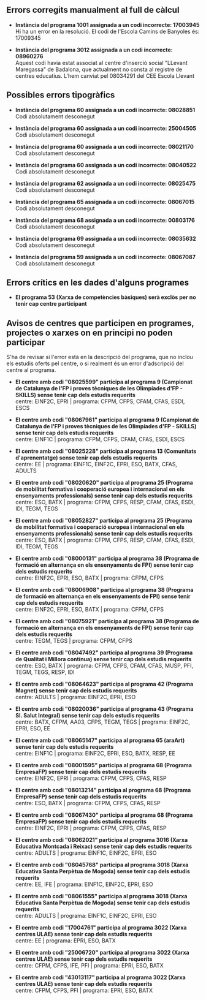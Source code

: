 ## Errors corregits manualment al full de càlcul

- **Instància del programa 1001 assignada a un codi incorrecte: 17003945**\
Hi ha un error en la resolució. El codi de l'Escola Camins de Banyoles és: 17009345

- **Instància del programa 3012 assignada a un codi incorrecte: 08960276**\
Aquest codi havia estat associat al centre d'inserció social "LLevant Maregassa" de Badalona, que actualment no consta al registre de centres educatius.
L'hem canviat pel 08034291 del CEE Escola Llevant

## Possibles errors tipogràfics

- **Instància del programa 60 assignada a un codi incorrecte: 08028851**\
Codi absolutament desconegut

- **Instància del programa 60 assignada a un codi incorrecte: 25004505**\
Codi absolutament desconegut

- **Instància del programa 60 assignada a un codi incorrecte: 08021170**\
Codi absolutament desconegut

- **Instància del programa 60 assignada a un codi incorrecte: 08040522**\
Codi absolutament desconegut

- **Instància del programa 62 assignada a un codi incorrecte: 08025475**\
Codi absolutament desconegut

- **Instància del programa 65 assignada a un codi incorrecte: 08067015**\
Codi absolutament desconegut

- **Instància del programa 68 assignada a un codi incorrecte: 00803176**\
Codi absolutament desconegut

- **Instància del programa 69 assignada a un codi incorrecte: 08035632**\
Codi absolutament desconegut

- **Instància del programa 59 assignada a un codi incorrecte: 08067087**\
Codi absolutament desconegut




## Errors crítics en les dades d'alguns programes

- **El programa 53 (Xarxa de competències bàsiques) serà exclòs per no tenir cap centre participant**

## Avisos de centres que participen en programes, projectes o xarxes on en principi no poden participar

S'ha de revisar si l'error està en la descripció del programa, que no inclou els estudis oferts pel centre, o si realment és un error d'adscripció del centre al programa.

- **El centre amb codi "08025599" participa al programa 9 (Campionat de Catalunya de l'FP i proves tècniques de les Olimpíades d'FP - SKILLS) sense tenir cap dels estudis requerits**\
centre: EINF2C, EPRI | programa: CFPM, CFPS, CFAM, CFAS, ESDI, ESCS

- **El centre amb codi "08067961" participa al programa 9 (Campionat de Catalunya de l'FP i proves tècniques de les Olimpíades d'FP - SKILLS) sense tenir cap dels estudis requerits**\
centre: EINF1C | programa: CFPM, CFPS, CFAM, CFAS, ESDI, ESCS

- **El centre amb codi "08025228" participa al programa 13 (Comunitats d'aprenentatge) sense tenir cap dels estudis requerits**\
centre: EE | programa: EINF1C, EINF2C, EPRI, ESO, BATX, CFAS, ADULTS

- **El centre amb codi "08020620" participa al programa 25 (Programa de mobilitat formativa i cooperació europea i internacional en els ensenyaments professionals) sense tenir cap dels estudis requerits**\
centre: ESO, BATX | programa: CFPM, CFPS, RESP, CFAM, CFAS, ESDI, IDI, TEGM, TEGS

- **El centre amb codi "08052827" participa al programa 25 (Programa de mobilitat formativa i cooperació europea i internacional en els ensenyaments professionals) sense tenir cap dels estudis requerits**\
centre: ESO, BATX | programa: CFPM, CFPS, RESP, CFAM, CFAS, ESDI, IDI, TEGM, TEGS

- **El centre amb codi "08000131" participa al programa 38 (Programa de formació en alternança en els ensenyaments de FPI) sense tenir cap dels estudis requerits**\
centre: EINF2C, EPRI, ESO, BATX | programa: CFPM, CFPS

- **El centre amb codi "08006908" participa al programa 38 (Programa de formació en alternança en els ensenyaments de FPI) sense tenir cap dels estudis requerits**\
centre: EINF2C, EPRI, ESO, BATX | programa: CFPM, CFPS

- **El centre amb codi "08075921" participa al programa 38 (Programa de formació en alternança en els ensenyaments de FPI) sense tenir cap dels estudis requerits**\
centre: TEGM, TEGS | programa: CFPM, CFPS

- **El centre amb codi "08047492" participa al programa 39 (Programa de Qualitat i Millora contínua) sense tenir cap dels estudis requerits**\
centre: ESO, BATX | programa: CFPM, CFPS, CFAM, CFAS, MUSP, PFI, TEGM, TEGS, RESP, IDI

- **El centre amb codi "08064623" participa al programa 42 (Programa Magnet) sense tenir cap dels estudis requerits**\
centre: ADULTS | programa: EINF2C, EPRI, ESO

- **El centre amb codi "08020036" participa al programa 43 (Programa SI. Salut Integral) sense tenir cap dels estudis requerits**\
centre: BATX, CFPM, AA03, CFPS, TEGM, TEGS | programa: EINF2C, EPRI, ESO, EE

- **El centre amb codi "08065147" participa al programa 65 (araArt) sense tenir cap dels estudis requerits**\
centre: EINF1C | programa: EINF2C, EPRI, ESO, BATX, RESP, EE

- **El centre amb codi "08001595" participa al programa 68 (Programa EmpresaFP) sense tenir cap dels estudis requerits**\
centre: EINF2C, EPRI | programa: CFPM, CFPS, CFAS, RESP

- **El centre amb codi "08013214" participa al programa 68 (Programa EmpresaFP) sense tenir cap dels estudis requerits**\
centre: ESO, BATX | programa: CFPM, CFPS, CFAS, RESP

- **El centre amb codi "08067430" participa al programa 68 (Programa EmpresaFP) sense tenir cap dels estudis requerits**\
centre: EINF2C, EPRI | programa: CFPM, CFPS, CFAS, RESP

- **El centre amb codi "08062021" participa al programa 3016 (Xarxa Educativa Montcada i Reixac) sense tenir cap dels estudis requerits**\
centre: ADULTS | programa: EINF1C, EINF2C, EPRI, ESO

- **El centre amb codi "08045768" participa al programa 3018 (Xarxa Educativa Santa Perpètua de Mogoda) sense tenir cap dels estudis requerits**\
centre: EE, IFE | programa: EINF1C, EINF2C, EPRI, ESO

- **El centre amb codi "08061555" participa al programa 3018 (Xarxa Educativa Santa Perpètua de Mogoda) sense tenir cap dels estudis requerits**\
centre: ADULTS | programa: EINF1C, EINF2C, EPRI, ESO

- **El centre amb codi "17004761" participa al programa 3022 (Xarxa centres ULAE) sense tenir cap dels estudis requerits**\
centre: EE | programa: EPRI, ESO, BATX

- **El centre amb codi "25006720" participa al programa 3022 (Xarxa centres ULAE) sense tenir cap dels estudis requerits**\
centre: CFPM, CFPS, IFE, PFI | programa: EPRI, ESO, BATX

- **El centre amb codi "43013117" participa al programa 3022 (Xarxa centres ULAE) sense tenir cap dels estudis requerits**\
centre: CFPM, CFPS, PFI | programa: EPRI, ESO, BATX
